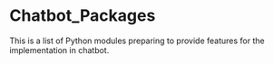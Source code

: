 # Chatbot_Packages
This is a list of Python modules preparing to provide features for the implementation in chatbot.
